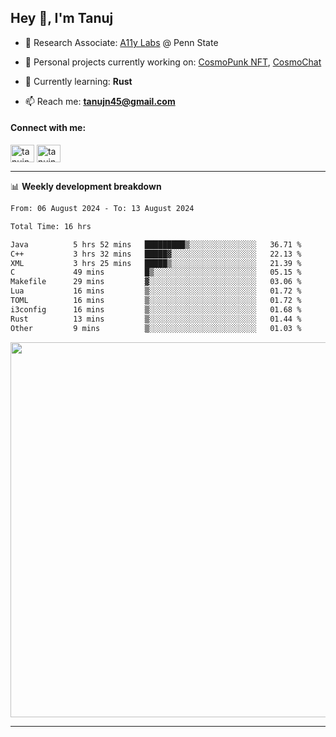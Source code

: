 <h2>Hey 👋, I'm Tanuj</h2>

- 🔬 Research Associate: [A11y Labs](https://a11y.ist.psu.edu/) @ Penn State 

- 🔭 Personal projects currently working on: [CosmoPunk NFT](https://github.com/tanujn45/CosmoNFT), [CosmoChat](https://github.com/tanujn45/CosmoChat)

- 🌱 Currently learning: **Rust**

- 📫 Reach me: **tanujn45@gmail.com**

<h4 align="left">Connect with me:</h4>
<p align="left">
<a href="https://twitter.com/tanujn45" target="blank"><img align="center" src="https://raw.githubusercontent.com/rahuldkjain/github-profile-readme-generator/master/src/images/icons/Social/twitter.svg" alt="tanujn45" height="28" width="38" /></a>
<a href="https://linkedin.com/in/tanujn45" target="blank"><img align="center" src="https://raw.githubusercontent.com/rahuldkjain/github-profile-readme-generator/master/src/images/icons/Social/linked-in-alt.svg" alt="tanujn45" height="28" width="38" /></a>
</p>

-------

📊 **Weekly development breakdown**
<!--START_SECTION:waka-->

```txt
From: 06 August 2024 - To: 13 August 2024

Total Time: 16 hrs

Java          5 hrs 52 mins   █████████▒░░░░░░░░░░░░░░░   36.71 %
C++           3 hrs 32 mins   █████▓░░░░░░░░░░░░░░░░░░░   22.13 %
XML           3 hrs 25 mins   █████▒░░░░░░░░░░░░░░░░░░░   21.39 %
C             49 mins         █▒░░░░░░░░░░░░░░░░░░░░░░░   05.15 %
Makefile      29 mins         ▓░░░░░░░░░░░░░░░░░░░░░░░░   03.06 %
Lua           16 mins         ▒░░░░░░░░░░░░░░░░░░░░░░░░   01.72 %
TOML          16 mins         ▒░░░░░░░░░░░░░░░░░░░░░░░░   01.72 %
i3config      16 mins         ▒░░░░░░░░░░░░░░░░░░░░░░░░   01.68 %
Rust          13 mins         ▒░░░░░░░░░░░░░░░░░░░░░░░░   01.44 %
Other         9 mins          ▒░░░░░░░░░░░░░░░░░░░░░░░░   01.03 %
```

<!--END_SECTION:waka-->

<img src="https://wakatime.com/share/@018e9abd-1aa4-4aa6-9db7-5ca3b999e810/4650b67a-98aa-46b4-b598-3d8a2451f0df.svg" width="600"/>

-------

